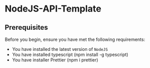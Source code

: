 # NodeJS-API-Template

## Prerequisites

Before you begin, ensure you have met the following requirements:
<!--- These are just example requirements. Add, duplicate or remove as required --->
* You have installed the latest version of `NodeJS`
* You have installed typescript (npm install -g typescript)
* You have installer Prettier (npm i prettier)
